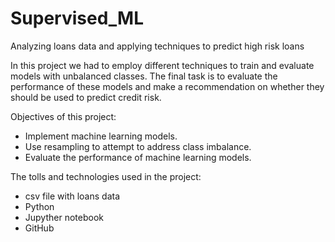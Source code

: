 # Supervised_ML
Analyzing loans data and applying techniques to predict high risk loans

In this project we had to employ different techniques to train and evaluate models with unbalanced classes. The final task is to evaluate the performance of these models and make a recommendation on whether they should be used to predict credit risk.

Objectives of this project:

- Implement machine learning models.
- Use resampling to attempt to address class imbalance.
- Evaluate the performance of machine learning models.

The tolls and technologies used in the project:
- csv file with loans data
- Python
- Jupyther notebook
- GitHub

